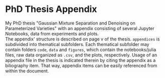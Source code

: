# PhD Thesis Appendix

My PhD thesis "Gaussian Mixture Separation and Denoising on Parameterized Varieties" with an appendix consisting of several Jupyter Notebooks, data from experiments and plots.  
The appendix' structure is described on page v of the thesis. `appendices` is subdivided into thematical subfolders. Each thematical subfolder may contain folders `code`, `data` and `figures`, which contain the notebooks/julia files, raw data organized as `.csv`, and the plots, respectively. 
Usage of an appendix file in the thesis is indicated therein by citing the appendix as a biliography item. That way, appendix items can be easily referenced from within the document. 
